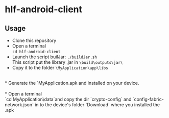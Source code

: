 # hlf-android-client
## Usage

* Clone this repository
* Open a terminal </br>
`cd hlf-android-client` </br>
* Launch the script builJar: `./buildJar.sh` </br>
This script put the library .jar in `\build\outputs\jar\` </br>
* Copy it to the folder  `\MyApplication\app\libs` </br>
 </br>
* Generate the `MyApplication.apk and installed on your device.  </br>
 </br>
* Open a terminal </br>
`cd MyApplication\data`and copy the dir `crypto-config` and `config-fabric-network.json` in to the device's folder `Download` where you installed the .apk  </br>
